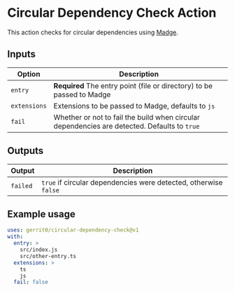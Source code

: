 # Circular Dependency Check Action

This action checks for circular dependencies using [Madge](https://www.npmjs.com/package/madge).

## Inputs

| Option       | Description                                                                                  |
| ------------ | -------------------------------------------------------------------------------------------- |
| `entry`      | **Required** The entry point (file or directory) to be passed to Madge                       |
| `extensions` | Extensions to be passed to Madge, defaults to `js`                                           |
| `fail`       | Whether or not to fail the build when circular dependencies are detected. Defaults to `true` |

## Outputs

| Output   | Description                                                      |
| -------- | ---------------------------------------------------------------- |
| `failed` | `true` if circular dependencies were detected, otherwise `false` |

## Example usage

```yaml
uses: gerrit0/circular-dependency-check@v1
with:
  entry: >
    src/index.js
    src/other-entry.ts
  extensions: >
    ts
    js
  fail: false
```
